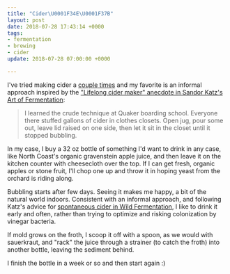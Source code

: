 ```yaml
---
title: "Cider\U0001F34E\U0001F37B"
layout: post
date: 2018-07-28 17:43:14 +0000
tags:
- fermentation
- brewing
- cider
update: 2018-07-28 07:00:00 +0000

---
```

I've tried making cider a [couple times](https://twitter.com/erikeldridge/status/785273129236992000) and my favorite is an informal approach inspired by the ["Lifelong cider maker" anecdote in Sandor Katz's Art of Fermentation](https://books.google.com/books?id=TjXEAgAAQBAJ&pg=PA85&dq=lifelong+cider+maker '"Lifelong cider maker" from Art of Fermentation'):

> I learned the crude technique at Quaker boarding school. Everyone there stuffed gallons of cider in clothes closets. Open jug, pour some out, leave lid raised on one side, then let it sit in the closet until it stopped bubbling.

In my case, I buy a 32 oz bottle of something I'd want to drink in any case, like North Coast's organic gravenstein apple juice, and then leave it on the kitchen counter with cheesecloth over the top. If I can get fresh, organic apples or stone fruit, I'll chop one up and throw it in hoping yeast from the orchard is riding along.

Bubbling starts after few days. Seeing it makes me happy, a bit of the natural world indoors. Consistent with an informal approach, and following Katz's advice for [spontaneous cider in Wild Fermentation](https://books.google.com/books?id=Eq7sDAAAQBAJ&q=spontaneous+cider '"spontaneous cider" in Wild Fermentation'), I like to drink it early and often, rather than trying to optimize and risking colonization by vinegar bacteria.

If mold grows on the froth, I scoop it off with a spoon, as we would with sauerkraut,  and "rack" the juice through a strainer (to catch the froth) into another bottle, leaving the sediment behind.

I finish the bottle in a week or so and then start again :)